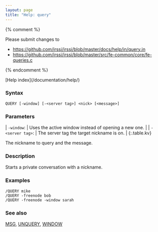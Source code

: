 ```yaml
---
layout: page
title: "Help: query"
---
```


{% comment %}

Please submit changes to
- https://github.com/irssi/irssi/blob/master/docs/help/in/query.in
- https://github.com/irssi/irssi/blob/master/src/fe-common/core/fe-queries.c


{% endcomment %}
<nav markdown="1">
[Help index](/documentation/help/)
</nav>

### Syntax ###

<div class="highlight irssisyntax"><pre style="\-\-cmdlen:5ch"><code><span class="synB">QUERY</span> <span class="syn10">[<span class="syn">-window</span>]</span> <span class="syn10">[<span class="syn">-</span><span class="syn09">&lt;server tag></span>]</span> <span class="synB05">&lt;nick></span> <span class="syn10">[<span class="syn09">&lt;message></span>]</span></code></pre></div>



### Parameters ###


| `-window`: |           Uses the active window instead of opening a new one. |
| `-<server tag>`: |     The server tag the target nickname is on. |
{:.table.kv}

The nickname to query and the message.

### Description ###

Starts a private conversation with a nickname.

### Examples ###

    /QUERY mike
    /QUERY -freenode bob
    /QUERY -freenode -window sarah

### See also ###
[MSG](/documentation/help/msg/), [UNQUERY](/documentation/help/unquery/), [WINDOW](/documentation/help/window/)

